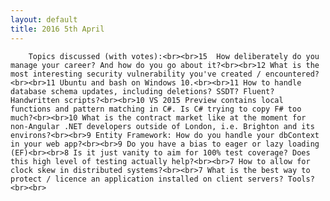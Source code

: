 ```yaml
---
layout: default
title: 2016 5th April
---
```


		Topics discussed (with votes):<br><br>15  How deliberately do you manage your career? And how do you go about it?<br><br>12 What is the most interesting security vulnerability you've created / encountered?<br><br>11 Ubuntu and bash on Windows 10.<br><br>11 How to handle database schema updates, including deletions? SSDT? Fluent? Handwritten scripts?<br><br>10 VS 2015 Preview contains local functions and pattern matching in C#. Is C# trying to copy F# too much?<br><br>10 What is the contract market like at the moment for non-Angular .NET developers outside of London, i.e. Brighton and its environs?<br><br>9 Entity Framework: How do you handle your dbContext in your web app?<br><br>9 Do you have a bias to eager or lazy loading (EF)<br><br>8 Is it just vanity to aim for 100% test coverage? Does this high level of testing actually help?<br><br>7 How to allow for clock skew in distributed systems?<br><br>7 What is the best way to protect / licence an application installed on client servers? Tools?<br><br>
	